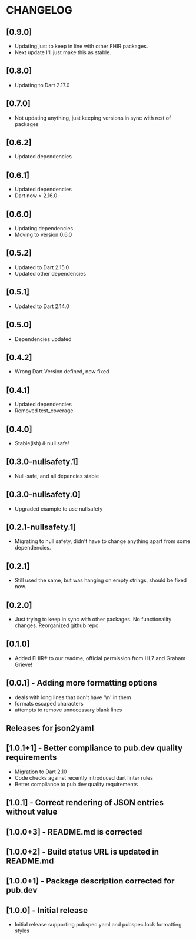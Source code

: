 # CHANGELOG

## [0.9.0]

* Updating just to keep in line with other FHIR packages.
* Next update I'll just make this as stable.

## [0.8.0]

* Updating to Dart 2.17.0

## [0.7.0]

* Not updating anything, just keeping versions in sync with rest of packages

## [0.6.2]

* Updated dependencies

## [0.6.1]

* Updated dependencies
* Dart now > 2.16.0

## [0.6.0]

* Updating dependencies
* Moving to version 0.6.0

## [0.5.2]

* Updated to Dart 2.15.0
* Updated other dependencies

## [0.5.1]

* Updated to Dart 2.14.0

## [0.5.0]

* Dependencies updated

## [0.4.2]

* Wrong Dart Version defined, now fixed

## [0.4.1]

* Updated dependencies
* Removed test_coverage

## [0.4.0]

* Stable(ish) & null safe!

## [0.3.0-nullsafety.1]

* Null-safe, and all depencies stable

## [0.3.0-nullsafety.0]

* Upgraded example to use nullsafety

## [0.2.1-nullsafety.1]

* Migrating to null safety, didn't have to change anything apart from some dependencies.

## [0.2.1]

* Still used the same, but was hanging on empty strings, should be fixed now.

## [0.2.0]

* Just trying to keep in sync with other packages. No functionality changes. Reorganized github repo.

## [0.1.0]

* Added FHIR® to our readme, official permission from HL7 and Graham Grieve!

## [0.0.1] - Adding more formatting options

* deals with long lines that don't have '\n' in them
* formats escaped characters
* attempts to remove unnecessary blank lines

## Releases for json2yaml

## [1.0.1+1] - Better compliance to pub.dev quality requirements

* Migration to Dart 2.10
* Code checks against recently introduced dart linter rules
* Better compliance to pub.dev quality requirements

## [1.0.1] - Correct rendering of JSON entries without value

## [1.0.0+3] - README.md is corrected

## [1.0.0+2] - Build status URL is updated in README.md

## [1.0.0+1] - Package description corrected for pub.dev

## [1.0.0] - Initial release

* Initial release supporting pubspec.yaml and pubspec.lock formatting styles
